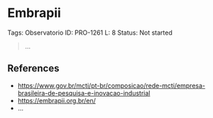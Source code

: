 # Embrapii

Tags: Observatorio
ID: PRO-1261
L: 8
Status: Not started

> …
> 

## References

- https://www.gov.br/mcti/pt-br/composicao/rede-mcti/empresa-brasileira-de-pesquisa-e-inovacao-industrial
- https://embrapii.org.br/en/
- …